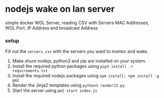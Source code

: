 # nodejs wake on lan server
simple docker WOL Server, reading CSV with Servers MAC Addresses, WOL Port, IP Address and broadcast Address

### setup

Fill out the ``servers.csv`` with the servers you want to montor and wake.

1. Make shure nodejs, python3 and pip are installed on your system.
2. Install the required python packages using ``pip3 install -r requirements.txt``
3. Install the required nodejs packages using ``npm install; npm install -g pm2``
4. Render the Jinja2 templates using ``python3 renderJ2.py``
5. Start the server using ``pm2 start index.js``
